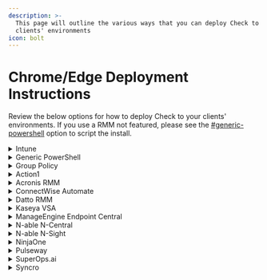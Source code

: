 ```yaml
---
description: >-
  This page will outline the various ways that you can deploy Check to your
  clients' environments
icon: bolt
---
```


# Chrome/Edge Deployment Instructions

Review the below options for how to deploy Check to your clients' environments. If you use a RMM not featured, please see the [#generic-powershell](chrome-edge-deployment-instructions.md#generic-powershell "mention") option to script the install.

<details>

<summary>Intune</summary>

#### Prepare Your Extension Configuration JSON

You need to generate two JSON strings:

* One for **Chrome**
* One for **Edge**

Each JSON should include the following settings. Please review all settings. Any that you do not set will use the defaults. For more detailed descriptions of what each option is, please see the [#generic-powershell](chrome-edge-deployment-instructions.md#generic-powershell "mention") script.

Chrome:

```json

{
  "benimdeioplgkhanklclahllklceahbe": {
    "installation_mode": "force_installed",
    "update_url": "https://clients2.google.com/service/update2/crx",
    "settings": {
      "showNotifications": true,
      "enableValidPageBadge": false,
      "enablePageBlocking": false,
      "enableCippReporting": true,
      "cippServerUrl": "https://yourserver.com",
      "cippTenantId": "your-tenant-id",
      "customRulesUrl": "https://yourrules.com",
      "updateInterval": 24,
      "enableDebugLogging": false,
      "customBranding": {
        "companyName": "Your Company",
        "productName": "Check",
        "supportEmail": "support@yourcompany.com",
        "primaryColor": "#FF0000",
        "logoUrl": "https://yourcompany.com/logo.png"
      }
    }
  }
}

```

Edge:

```json

{
  "knepjpocdagponkonnbggpcnhnaikajg": {
    "installation_mode": "force_installed",
    "update_url": "https://clients2.google.com/service/update2/crx",
    "settings": {
      "showNotifications": true,
      "enableValidPageBadge": false,
      "enablePageBlocking": false,
      "enableCippReporting": true,
      "cippServerUrl": "https://yourserver.com",
      "cippTenantId": "your-tenant-id",
      "customRulesUrl": "https://yourrules.com",
      "updateInterval": 60,
      "enableDebugLogging": false,
      "customBranding": {
        "companyName": "Your Company",
        "productName": "Check",
        "supportEmail": "support@yourcompany.com",
        "primaryColor": "#FF0000",
        "logoUrl": "https://yourcompany.com/logo.png"
      }
    }
  }
}

```

#### Create a Custom Configuration Profile in Intune for Chrome

1. **Sign in** to Microsoft Intune Admin Center
2. Go to **Devices** > Configuration profiles > Create Profile
3. Choose:
   1. Platform: Windows 10 and later
   2. Profile type: Custom
4. Click Create and fill in:
   1. Name: Chrome Extension - Check
   2. Description: Deploys and configures the Check Chrome extension
5. Under Configuration settings, click Add and enter:
   1. Name: Chrome Extension Settings
   2. Description: Configure Check Chrome extension settings
   3. OMA-URI: ./Device/Vendor/MSFT/Policy/Config/Chrome~~Policy~~googlechrome/ExtensionSettings
   4. Data Type: String
   5. Value: Paste the Chrome JSON created above.
6. Click Next, assign the profile to the appropriate groups, and **Create** the profile

#### Create a Custom Configuration Profile in Intune for Edge

1. Repeat the steps above with the following changes:
   1. Name: Edge Extension - Check
   2. Description: Deploys and configures the Check Edge Extension
   3. OMA-URI: ./Device/Vendor/MSFT/Policy/Config/Edge/ExtensionSettings
   4. Value: Paste the Edge JSON created above

</details>

<details>

<summary>Generic PowerShell</summary>

#### Modify the following script and copy it to your RMM's scripting engine to deploy Check:

{% hint style="info" %}
This script is designed to deploy the extension to both Chrome and Edge. It is recommended to deploy both even if you standardize on one. This will provide you with better protection in the case someone uses the non-favored browser.
{% endhint %}

1. Review the Extension Configuration Settings and Custom Branding Settings variables and update those to your desired values. The current values in the script are the default values. Leaving any unchanged will set the defaults.&#x20;
2. If you are leveraging a RMM that has the ability to define the variables in the deployment section of scripting, then you may be able to remove this section and enter the variable definitions into the RMM scripting pages.

{% code overflow="wrap" lineNumbers="true" fullWidth="true" %}
```powershell
# Define extension details
# Chrome
$chromeExtensionId = "benimdeioplgkhanklclahllklceahbe"
$chromeUpdateUrl = "https://clients2.google.com/service/update2/crx"
$chromeManagedStorageKey = "HKLM:\SOFTWARE\Policies\Google\Chrome\3rdparty\extensions\$chromeExtensionId\policy"
$chromeExtensionSettingsKey = "HKLM:\SOFTWARE\Policies\Google\Chrome\ExtensionSettings\$chromeExtensionId"

#Edge
$edgeExtensionId = "knepjpocdagponkonnbggpcnhnaikajg"
$edgeUpdateUrl = "https://edge.microsoft.com/extensionwebstorebase/v1/crx"
$edgeManagedStorageKey = "HKLM:\SOFTWARE\Policies\Microsoft\Edge\3rdparty\extensions\$edgeExtensionId\policy"
$edgeExtensionSettingsKey = "HKLM:\SOFTWARE\Policies\Microsoft\Edge\ExtensionSettings\$edgeExtensionId"

# Extension Configuration Settings
$showNotifications = 1 # 0 = Unchecked, 1 = Checked (Enabled); default is 1; This will set the "Show Notifications" option in the extension settings.
$enableValidPageBadge = 0 # 0 = Unchecked, 1 = Checked (Enabled); default is 0; This will set the "Show Valid Page Badge" option in the extension settings.
$enablePageBlocking = 1 # 0 = Unchecked, 1 = Checked (Enabled); default is 1; This will set the "Enable Page Blocking" option in the extension settings.
$enableCippReporting = 0 # 0 = Unchecked, 1 = Checked (Enabled); default is 1; This will set the "Enable CIPP Reporting" option in the extension settings.
$cippServerUrl = "" # This will set the "CIPP Server URL" option in the extension settings; default is blank; if you set $enableCippReporting to 1, you must set this to a valid URL.
$cippTenantId = "" # This will set the "Tenant ID/Domain" option in the extension settings; default is blank; if you set $enableCippReporting to 1, you must set this to a valid Tenant ID.
$customRulesUrl = "" # This will set the "Config URL" option in the Detection Configuration settings; default is blank.
$updateInterval = 24 # This will set the "Update Interval" option in the Detection Configuration settings; default is 24 (hours). Range: 1-168 hours (1 hour to 1 week)
$enableDebugLogging = 1 # 0 = Unchecked, 1 = Checked (Enabled); default is 0; This will set the "Enable Debug Logging" option in the Activity Log settings.

# Custom Branding Settings
$companyName = "CyberDrain" # This will set the "Company Name" option in the Custom Branding settings; default is "CyberDrain".
$productName = "Check - Phishing Protection" # This will set the "Product Name" option in the Custom Branding settings; default is "Check - Phishing Protection".
$supportEmail = "onotreply@cyberdrain.com" # This will set the "Support Email" option in the Custom Branding settings; default is blank.
$primaryColor = "#F77F00" # This will set the "Primary Color" option in the Custom Branding settings; default is "#F77F00"; must be a valid hex color code (e.g., #FFFFFF).
$logoUrl = "" # This will set the "Logo URL" option in the Custom Branding settings; default is blank.

# Extension Settings
# These settings control how the extension is installed and what permissions it has. It is recommended to leave these at their default values unless you have a specific need to change them.
$installationMode = "force_installed"

# Function to check and install extension
function Configure-ExtensionSettings {
    param (
        [string]$ExtensionId,
        [string]$UpdateUrl,
        [string]$ManagedStorageKey,
        [string]$ExtensionSettingsKey
    )

    # Create and configure managed storage key
    if (!(Test-Path $ManagedStorageKey)) {
        New-Item -Path $ManagedStorageKey -Force | Out-Null
    }

    # Set extension configuration settings
    New-ItemProperty -Path $ManagedStorageKey -Name "showNotifications" -PropertyType DWord -Value $showNotifications -Force | Out-Null
    New-ItemProperty -Path $ManagedStorageKey -Name "enableValidPageBadge" -PropertyType DWord -Value $enableValidPageBadge -Force | Out-Null
    New-ItemProperty -Path $ManagedStorageKey -Name "enablePageBlocking" -PropertyType DWord -Value $enablePageBlocking -Force | Out-Null
    New-ItemProperty -Path $ManagedStorageKey -Name "enableCippReporting" -PropertyType DWord -Value $enableCippReporting -Force | Out-Null
    New-ItemProperty -Path $ManagedStorageKey -Name "cippServerUrl" -PropertyType String -Value $cippServerUrl -Force | Out-Null
    New-ItemProperty -Path $ManagedStorageKey -Name "cippTenantId" -PropertyType String -Value $cippTenantId -Force | Out-Null
    New-ItemProperty -Path $ManagedStorageKey -Name "customRulesUrl" -PropertyType String -Value $customRulesUrl -Force | Out-Null
    New-ItemProperty -Path $ManagedStorageKey -Name "updateInterval" -PropertyType DWord -Value $updateInterval -Force | Out-Null
    New-ItemProperty -Path $ManagedStorageKey -Name "enableDebugLogging" -PropertyType DWord -Value $enableDebugLogging -Force | Out-Null

    # Create and configure custom branding
    $customBrandingKey = "$ManagedStorageKey\customBranding"
    if (!(Test-Path $customBrandingKey)) {
        New-Item -Path $customBrandingKey -Force | Out-Null
    }

    # Set custom branding settings
    New-ItemProperty -Path $customBrandingKey -Name "companyName" -PropertyType String -Value $companyName -Force | Out-Null
    New-ItemProperty -Path $customBrandingKey -Name "productName" -PropertyType String -Value $productName -Force | Out-Null
    New-ItemProperty -Path $customBrandingKey -Name "supportEmail" -PropertyType String -Value $supportEmail -Force | Out-Null
    New-ItemProperty -Path $customBrandingKey -Name "primaryColor" -PropertyType String -Value $primaryColor -Force | Out-Null
    New-ItemProperty -Path $customBrandingKey -Name "logoUrl" -PropertyType String -Value $logoUrl -Force | Out-Null

    # Create and configure extension settings
    if (!(Test-Path $ExtensionSettingsKey)) {
        New-Item -Path $ExtensionSettingsKey -Force | Out-Null
    }

    # Set extension settings
    New-ItemProperty -Path $ExtensionSettingsKey -Name "installation_mode" -PropertyType String -Value $installationMode -Force | Out-Null
    New-ItemProperty -Path $ExtensionSettingsKey -Name "update_url" -PropertyType String -Value $UpdateUrl -Force | Out-Null

    Write-Output "Configured extension settings for $ExtensionId"
}

# Configure settings for Chrome and Edge
Configure-ExtensionSettings -ExtensionId $chromeExtensionId -UpdateUrl $chromeUpdateUrl -ManagedStorageKey $chromeManagedStorageKey -ExtensionSettingsKey $chromeExtensionSettingsKey

```
{% endcode %}

</details>

<details>

<summary>Group Policy</summary>

1.
   1.
   2.
   3.
2.
3.

![](https://www.gitbook.com/cdn-cgi/image/dpr=2,width=1168,onerror=redirect,format=auto/https%3A%2F%2Ffiles.gitbook.com%2Fv0%2Fb%2Fgitbook-x-prod.appspot.com%2Fo%2Fspaces%2FFtDhotz26LyzVUTgqw4L%2Fuploads%2FuWyy3TSDF2HmNzC0Vcms%2Fimage.png%3Falt%3Dmedia%26token%3Da958206c-22a4-4927-8dae-7403661d3c1b)

























[PreviousAbout](https://app.gitbook.com/o/zaMrayG0X0xKqQLa8i9S/s/FtDhotz26LyzVUTgqw4L/~/changes/30/)[Next - SettingsGeneral](https://app.gitbook.com/o/zaMrayG0X0xKqQLa8i9S/s/FtDhotz26LyzVUTgqw4L/~/changes/30/settings/general)JO![Brian Simpson](https://www.gitbook.com/cdn-cgi/image/dpr=2,width=256,onerror=redirect,format=auto/https%3A%2F%2Ffiles.gitbook.com%2Fv0%2Fb%2Fgitbook-x-prod.appspot.com%2Fo%2Fusers%2FyXUC8uC4peNqeazDGMwuEPUBG2R2%2Favatars%2FctOqd5c9ZVApNh9d8u90%2Fprofile%20photo.jpg%3Falt%3Dmedia%26token%3D65b2de3d-14f1-4d0c-8171-10266bfc1a02)Last modified 36m ago

</details>

<details>

<summary>Action1</summary>

[https://app.gitbook.com/o/zaMrayG0X0xKqQLa8i9S/s/FtDhotz26LyzVUTgqw4L/\~/changes/30/deployment/quickstart#generic-powershell](https://app.gitbook.com/o/zaMrayG0X0xKqQLa8i9S/s/FtDhotz26LyzVUTgqw4L/~/changes/30/deployment/quickstart#generic-powershell "mention")

</details>

<details>

<summary>Acronis RMM</summary>

[https://app.gitbook.com/o/zaMrayG0X0xKqQLa8i9S/s/FtDhotz26LyzVUTgqw4L/\~/changes/30/deployment/quickstart#generic-powershell](https://app.gitbook.com/o/zaMrayG0X0xKqQLa8i9S/s/FtDhotz26LyzVUTgqw4L/~/changes/30/deployment/quickstart#generic-powershell "mention")

</details>

<details>

<summary>ConnectWise Automate</summary>

1.
2.
3.
4. [https://app.gitbook.com/o/zaMrayG0X0xKqQLa8i9S/s/FtDhotz26LyzVUTgqw4L/\~/changes/30/deployment/quickstart#generic-powershell](https://app.gitbook.com/o/zaMrayG0X0xKqQLa8i9S/s/FtDhotz26LyzVUTgqw4L/~/changes/30/deployment/quickstart#generic-powershell "mention")
5.

</details>

<details>

<summary>Datto RMM</summary>

1.
2.
3. [https://app.gitbook.com/o/zaMrayG0X0xKqQLa8i9S/s/FtDhotz26LyzVUTgqw4L/\~/changes/30/deployment/quickstart#generic-powershell](https://app.gitbook.com/o/zaMrayG0X0xKqQLa8i9S/s/FtDhotz26LyzVUTgqw4L/~/changes/30/deployment/quickstart#generic-powershell "mention")
4.
5.
6.
7.
8.
9.

</details>

<details>

<summary>Kaseya VSA</summary>

1.
2. [https://app.gitbook.com/o/zaMrayG0X0xKqQLa8i9S/s/FtDhotz26LyzVUTgqw4L/\~/changes/30/deployment/quickstart#generic-powershell](https://app.gitbook.com/o/zaMrayG0X0xKqQLa8i9S/s/FtDhotz26LyzVUTgqw4L/~/changes/30/deployment/quickstart#generic-powershell "mention")
3.
4.
5.
6.
7.

</details>

<details>

<summary>ManageEngine Endpoint Central</summary>

1.
2.
3.
4.
   1.
   2.
5.
6.
7.
8.
9.
10.

</details>

<details>

<summary>N-able N-Central</summary>

1.
2.
3.
   1.
   2.
4. [https://app.gitbook.com/o/zaMrayG0X0xKqQLa8i9S/s/FtDhotz26LyzVUTgqw4L/\~/changes/30/deployment/quickstart#generic-powershell](https://app.gitbook.com/o/zaMrayG0X0xKqQLa8i9S/s/FtDhotz26LyzVUTgqw4L/~/changes/30/deployment/quickstart#generic-powershell "mention")
5.
6.
7.
8.
9.
10.
    1.
    2.
    3.
    4.
11.

</details>

<details>

<summary>N-able N-Sight</summary>

1.
2.
3.
4.
5. [https://app.gitbook.com/o/zaMrayG0X0xKqQLa8i9S/s/FtDhotz26LyzVUTgqw4L/\~/changes/30/deployment/quickstart#generic-powershell](https://app.gitbook.com/o/zaMrayG0X0xKqQLa8i9S/s/FtDhotz26LyzVUTgqw4L/~/changes/30/deployment/quickstart#generic-powershell "mention")
6.
7.
8.
9.
10.
11.
12.
13.
14.
15.
16.

</details>

<details>

<summary>NinjaOne</summary>

1.
2.
3. [https://app.gitbook.com/o/zaMrayG0X0xKqQLa8i9S/s/FtDhotz26LyzVUTgqw4L/\~/changes/30/deployment/quickstart#generic-powershell](https://app.gitbook.com/o/zaMrayG0X0xKqQLa8i9S/s/FtDhotz26LyzVUTgqw4L/~/changes/30/deployment/quickstart#generic-powershell "mention")
4.
   1.
   2.
   3.
   4.
   5.
   6.
5.
6.
7.
8.
9.
10.
11.
12.

</details>

<details>

<summary>Pulseway</summary>

1.
2.
3.
4.
5.
6.
7. [https://app.gitbook.com/o/zaMrayG0X0xKqQLa8i9S/s/FtDhotz26LyzVUTgqw4L/\~/changes/30/deployment/quickstart#generic-powershell](https://app.gitbook.com/o/zaMrayG0X0xKqQLa8i9S/s/FtDhotz26LyzVUTgqw4L/~/changes/30/deployment/quickstart#generic-powershell "mention")
8.
9.
10.
11.
12.
13.
14.
15.

</details>

<details>

<summary>SuperOps.ai</summary>

1.
2.
3.
4.
5. [https://app.gitbook.com/o/zaMrayG0X0xKqQLa8i9S/s/FtDhotz26LyzVUTgqw4L/\~/changes/30/deployment/quickstart#generic-powershell](https://app.gitbook.com/o/zaMrayG0X0xKqQLa8i9S/s/FtDhotz26LyzVUTgqw4L/~/changes/30/deployment/quickstart#generic-powershell "mention")
6.
7.
8.
9.

</details>

<details>

<summary>Syncro</summary>

1.
2.
3.
4.
5.
6. [https://app.gitbook.com/o/zaMrayG0X0xKqQLa8i9S/s/FtDhotz26LyzVUTgqw4L/\~/changes/30/deployment/quickstart#generic-powershell](https://app.gitbook.com/o/zaMrayG0X0xKqQLa8i9S/s/FtDhotz26LyzVUTgqw4L/~/changes/30/deployment/quickstart#generic-powershell "mention")
7.
8.
9.
10.
11.
12.
13.
14.
15.

</details>
